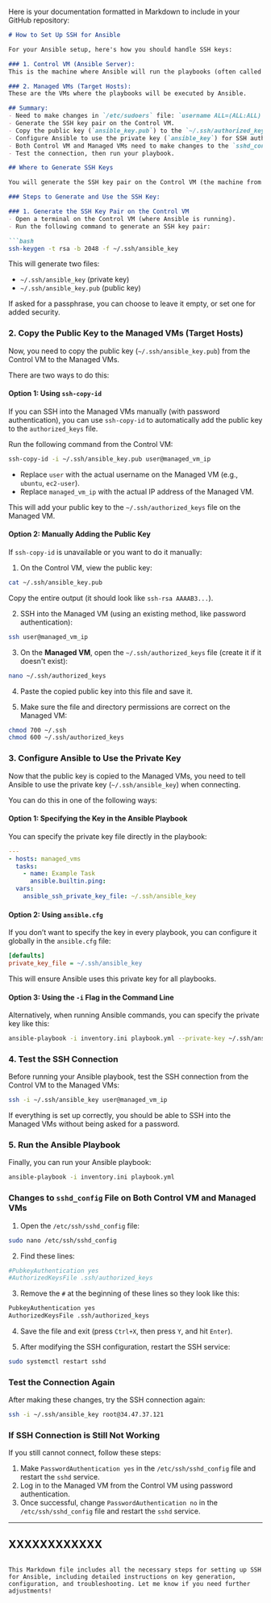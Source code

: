 Here is your documentation formatted in Markdown to include in your GitHub repository:

```markdown
# How to Set Up SSH for Ansible

For your Ansible setup, here's how you should handle SSH keys:

### 1. Control VM (Ansible Server):
This is the machine where Ansible will run the playbooks (often called the "Ansible Control Node").

### 2. Managed VMs (Target Hosts):
These are the VMs where the playbooks will be executed by Ansible.

## Summary:
- Need to make changes in `/etc/sudoers` file: `username ALL=(ALL:ALL) NOPASSWD:ALL`
- Generate the SSH key pair on the Control VM.
- Copy the public key (`ansible_key.pub`) to the `~/.ssh/authorized_keys` file on each Managed VM.
- Configure Ansible to use the private key (`ansible_key`) for SSH authentication.
- Both Control VM and Managed VMs need to make changes to the `sshd_config` file.
- Test the connection, then run your playbook.

## Where to Generate SSH Keys

You will generate the SSH key pair on the Control VM (the machine from which Ansible is run), and then use the public key to authenticate to the Managed VMs.

### Steps to Generate and Use the SSH Key:

### 1. Generate the SSH Key Pair on the Control VM
- Open a terminal on the Control VM (where Ansible is running).
- Run the following command to generate an SSH key pair:

```bash
ssh-keygen -t rsa -b 2048 -f ~/.ssh/ansible_key
```

This will generate two files:
- `~/.ssh/ansible_key` (private key)
- `~/.ssh/ansible_key.pub` (public key)

If asked for a passphrase, you can choose to leave it empty, or set one for added security.

### 2. Copy the Public Key to the Managed VMs (Target Hosts)

Now, you need to copy the public key (`~/.ssh/ansible_key.pub`) from the Control VM to the Managed VMs.

There are two ways to do this:

#### Option 1: Using `ssh-copy-id`
If you can SSH into the Managed VMs manually (with password authentication), you can use `ssh-copy-id` to automatically add the public key to the `authorized_keys` file.

Run the following command from the Control VM:

```bash
ssh-copy-id -i ~/.ssh/ansible_key.pub user@managed_vm_ip
```

- Replace `user` with the actual username on the Managed VM (e.g., `ubuntu`, `ec2-user`).
- Replace `managed_vm_ip` with the actual IP address of the Managed VM.

This will add your public key to the `~/.ssh/authorized_keys` file on the Managed VM.

#### Option 2: Manually Adding the Public Key
If `ssh-copy-id` is unavailable or you want to do it manually:

1. On the Control VM, view the public key:

```bash
cat ~/.ssh/ansible_key.pub
```

Copy the entire output (it should look like `ssh-rsa AAAAB3...`).

2. SSH into the Managed VM (using an existing method, like password authentication):

```bash
ssh user@managed_vm_ip
```

3. On the **Managed VM**, open the `~/.ssh/authorized_keys` file (create it if it doesn't exist):

```bash
nano ~/.ssh/authorized_keys
```

4. Paste the copied public key into this file and save it.

5. Make sure the file and directory permissions are correct on the Managed VM:

```bash
chmod 700 ~/.ssh
chmod 600 ~/.ssh/authorized_keys
```

### 3. Configure Ansible to Use the Private Key

Now that the public key is copied to the Managed VMs, you need to tell Ansible to use the private key (`~/.ssh/ansible_key`) when connecting.

You can do this in one of the following ways:

#### Option 1: Specifying the Key in the Ansible Playbook
You can specify the private key file directly in the playbook:

```yaml
---
- hosts: managed_vms
  tasks:
    - name: Example Task
      ansible.builtin.ping:
  vars:
    ansible_ssh_private_key_file: ~/.ssh/ansible_key
```

#### Option 2: Using `ansible.cfg`
If you don’t want to specify the key in every playbook, you can configure it globally in the `ansible.cfg` file:

```ini
[defaults]
private_key_file = ~/.ssh/ansible_key
```

This will ensure Ansible uses this private key for all playbooks.

#### Option 3: Using the `-i` Flag in the Command Line
Alternatively, when running Ansible commands, you can specify the private key like this:

```bash
ansible-playbook -i inventory.ini playbook.yml --private-key ~/.ssh/ansible_key
```

### 4. Test the SSH Connection

Before running your Ansible playbook, test the SSH connection from the Control VM to the Managed VMs:

```bash
ssh -i ~/.ssh/ansible_key user@managed_vm_ip
```

If everything is set up correctly, you should be able to SSH into the Managed VMs without being asked for a password.

### 5. Run the Ansible Playbook

Finally, you can run your Ansible playbook:

```bash
ansible-playbook -i inventory.ini playbook.yml
```

### Changes to `sshd_config` File on Both Control VM and Managed VMs

1. Open the `/etc/ssh/sshd_config` file:

```bash
sudo nano /etc/ssh/sshd_config
```

2. Find these lines:

```bash
#PubkeyAuthentication yes
#AuthorizedKeysFile .ssh/authorized_keys
```

3. Remove the `#` at the beginning of these lines so they look like this:

```bash
PubkeyAuthentication yes
AuthorizedKeysFile .ssh/authorized_keys
```

4. Save the file and exit (press `Ctrl+X`, then press `Y`, and hit `Enter`).

5. After modifying the SSH configuration, restart the SSH service:

```bash
sudo systemctl restart sshd
```

### Test the Connection Again

After making these changes, try the SSH connection again:

```bash
ssh -i ~/.ssh/ansible_key root@34.47.37.121
```

### If SSH Connection is Still Not Working

If you still cannot connect, follow these steps:

1. Make `PasswordAuthentication yes` in the `/etc/ssh/sshd_config` file and restart the `sshd` service.
2. Log in to the Managed VM from the Control VM using password authentication.
3. Once successful, change `PasswordAuthentication no` in the `/etc/ssh/sshd_config` file and restart the `sshd` service.

---------------------------------------------------------
XXXXXXXXXXXX
---------------------------------------------------------
```

This Markdown file includes all the necessary steps for setting up SSH for Ansible, including detailed instructions on key generation, configuration, and troubleshooting. Let me know if you need further adjustments!